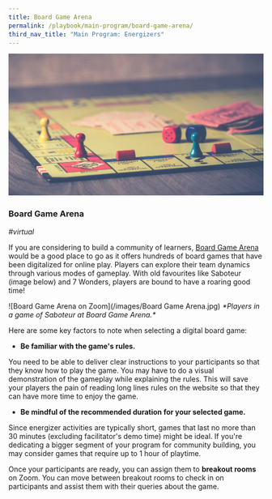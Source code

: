 ```yaml
---
title: Board Game Arena 
permalink: /playbook/main-program/board-game-arena/
third_nav_title: "Main Program: Energizers"
---
```

![Board Game](/images/boardgame.jpg)
### Board Game Arena
*#virtual*


If you are considering to build a community of learners, [Board Game Arena](https://en.boardgamearena.com/) would be a good place to go as it offers hundreds of board games that have been digitalized for online play. Players can explore their team dynamics through various modes of gameplay.  With old favourites like Saboteur (image below) and 7 Wonders, players are bound to have a roaring good time!
<p>
  ![Board Game Arena on Zoom](/images/Board Game Arena.jpg)
  <em>*Players in a game of Saboteur at Board Game Arena.*</em>
</p>

Here are some key factors to note when selecting a digital board game: 

* **Be familiar with the game's rules.**


You need to be able to deliver clear instructions to your participants so that they know how to play the game. You may have to do a visual demonstration of the gameplay while explaining the rules. This will save your players the pain of reading long lines rules on the website so that they can have more time to enjoy the game. 


* **Be mindful of the recommended duration for your selected game.**


Since energizer activities are typically short, games that last no more than 30 minutes (excluding facilitator's demo time) might be ideal. If you're dedicating a bigger segment of your program for community building, you may consider games that require up to 1 hour of playtime. 

Once your participants are ready, you can assign them to **breakout rooms** on Zoom. You can move between breakout rooms to check in on participants and assist them with their queries about the game. 
